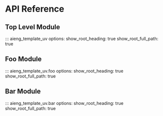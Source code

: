 # API Reference

## Top Level Module

::: aieng_template_uv
    options:
      show_root_heading: true
      show_root_full_path: true

## Foo Module

::: aieng_template_uv.foo
    options:
      show_root_heading: true
      show_root_full_path: true

## Bar Module

::: aieng_template_uv.bar
    options:
      show_root_heading: true
      show_root_full_path: true
